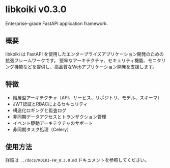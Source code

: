# libkoiki v0.3.0

Enterprise-grade FastAPI application framework.

## 概要

libkoiki は FastAPI を使用したエンタープライズアプリケーション開発のための拡張フレームワークです。
堅牢なアーキテクチャ、セキュリティ機能、モニタリング機能などを提供し、高品質なWebアプリケーション開発を支援します。

## 特徴

- 階層型アーキテクチャ（API、サービス、リポジトリ、モデル、スキーマ）
- JWT認証とRBACによるセキュリティ
- 構造化ロギングと監査ログ
- 非同期データアクセスとトランザクション管理
- イベント駆動アーキテクチャのサポート
- 非同期タスク処理（Celery）

## 使用方法

詳細は `../docs/KOIKI-FW_0.3.0.md` ドキュメントを参照してください。